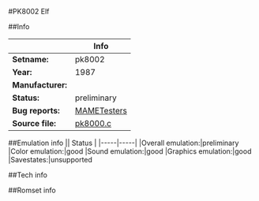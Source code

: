 #PK8002 Elf

##Info

||Info|
|-----|-----|
|**Setname:**|pk8002
|**Year:**|1987
|**Manufacturer:**|<unknown>
|**Status:**|preliminary
|**Bug reports:**|[MAMETesters](http://mametesters.org/view_all_set.php?type=1&temporary=y&search=pk8000.c)
|**Source file:**|[pk8000.c](https://github.com/mamedev/mame/blob/master/src/mess/drivers/pk8000.c)

##Emulation info
|| Status |
|-----|-----|
|Overall emulation:|preliminary
|Color emulation:|good
|Sound emulation:|good
|Graphics emulation:|good
|Savestates:|unsupported

##Tech info

##Romset info

<!--- START OF EDITED COMMENT DO NOT TOUCH TEXT ABOVE-->
